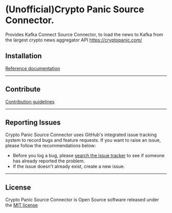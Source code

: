 # (Unofficial)Crypto Panic Source Connector.

Provides Kafka Connect Source Connector, to load the news to Kafka from the largest crypto news
aggregator API https://cryptopanic.com/

## Installation

<a href="https://github.com/leonaugust/delphian-bush-crypto-panic-connector/blob/master/INSTALLATION.md" target="_blank">
Reference documentation</a>

---

## Contribute

<a href="https://github.com/leonaugust/delphian-bush-crypto-panic-connector/blob/master/CONTRIBUTING.md" target="_blank">
Contribution guidelines</a>

---

## Reporting Issues

Crypto Panic Source Connector uses GitHub's integrated issue tracking system to record bugs and
feature requests.
If you want to raise an issue, please follow the recommendations below:

* Before you log a bug,
  please <a href="https://github.com/leonaugust/delphian-bush-crypto-panic-connector/issues" target="_blank">
  search the issue tracker</a> to see if someone has already reported the problem.
* If the issue doesn't already exist, create a new issue.

---

## License

Crypto Panic Source Connector is Open Source software released under
the <a href="https://github.com/leonaugust/delphian-bush-crypto-panic-connector/blob/master/LICENSE" target="_blank">
MIT license</a>